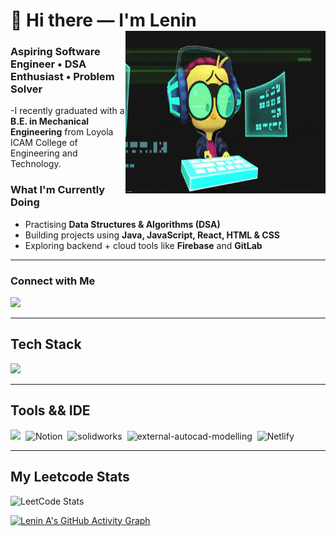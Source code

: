 # 👋 Hi there — I'm **Lenin** <img align="right" width="320" height="260" src="https://github.com/samadpls/Programing-Gifs/blob/main/public/gifs/pic1.gif" alt="Coding animation">

### Aspiring Software Engineer • DSA Enthusiast • Problem Solver ###

-I recently graduated with a **B.E. in Mechanical Engineering** from Loyola ICAM College of Engineering and Technology.  

###  What I'm Currently Doing
- Practising **Data Structures & Algorithms (DSA)**
- Building projects using **Java, JavaScript, React, HTML & CSS**
- Exploring backend + cloud tools like **Firebase** and **GitLab**

---

### Connect with Me
[<img src="https://img.shields.io/badge/LinkedIn-0077B5?style=for-the-badge&logo=linkedin&logoColor=white" />](https://www.linkedin.com/in/lenin-/)

---

## Tech Stack
<p>
  <img src="https://skillicons.dev/icons?i=java,mysql,html,css,js,react" height="45" />
</p>

---

##  Tools && IDE
<p>
  <img src="https://skillicons.dev/icons?i=firebase,vscode,gitlab" height="42" />&nbsp;
  <img src="https://camo.githubusercontent.com/c3b9645a3bb9eb03c7b26e49e828be15cba7ba2554bfaa6d9821b2ad8253300b/68747470733a2f2f696d672e69636f6e73382e636f6d2f636f6c6f722f3438302f6e756c6c2f6e6f74696f6e2d2d76312e706e67" height="42" alt="Notion" />&nbsp;
  <img width="42" height="42" src="https://img.icons8.com/color/48/solidworks.png" alt="solidworks"/>&nbsp;
  <img width="42" height="42" src="https://img.icons8.com/external-others-pike-picture/50/external-autocad-modelling-others-pike-picture.png" alt="external-autocad-modelling"/>&nbsp;
  <img src="https://img.shields.io/badge/Netlify-00C7B7?style=for-the-badge&logo=netlify&logoColor=white" height="42" alt="Netlify" />
</p>

---

## My Leetcode Stats
![LeetCode Stats](https://leetcard.jacoblin.cool/Lenin-A?theme=dark&font=Roboto%20Serif&ext=heatmap)

[![Lenin A's GitHub Activity Graph](https://github-readme-activity-graph.vercel.app/graph?username=Lenin-A&bg_color=0d1117&color=0fd8e6&line=33c016&point=33c016&area=true&hide_border=true)](https://github.com/ashutosh00710/github-readme-activity-graph)

